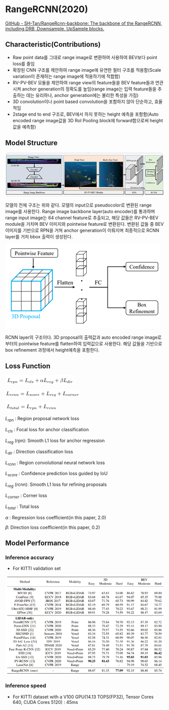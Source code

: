 # RangeRCNN(2020)

[GitHub - SH-Tan/RangeRcnn-backbone: The backbone of the RangeRCNN, including DRB, Downsample, UpSample blocks.](https://github.com/SH-Tan/RangeRcnn-backbone)

## Characteristic(Contributions)

- Raw point data를 그대로 range image로 변환하여 사용하여 BEV보다  point loss를 줄임
- 확장된 CNN 구조를 제안하여 range image에 유연한 필터 구조를 적용함(Scale variation이 존재하는 range image에 적용하기에 적합함)
- RV-PV-BEV 모듈을 제안하여 range view의 feature들을 BEV feature들과 연관시켜 anchor generation의 정확도를 높임(range image는 입력 feature들을 추출하는 데는 유리하나, anchor generation에는 불리한 특성을 가짐)
- 3D convolution이나 point based convolution을 포함하지 않아 단순하고, 효율적임
- 2stage end to end 구조로, BEV에서 하지 못하는 height 예측을 포함함(Auto encoded range image값을 3D RoI Pooling block에 forward함으로써 height값을 예측함)

## Model Structure

![Untitled](RangeRCNN(2020)%20f45529f71e084593aab079e695adc7d2/Untitled.png)

모델의 전체 구조는 위와 같다. 모델의 input으로 pseudocolor로 변환된 range image를 사용한다.  Range image backbone layer(auto encoder)를 통과하며 range input image는 64 channel feature로 추출되고, 해당 값들은 RV-PV-BEV module을 거치며 BEV 이미지와 pointwise feature로 변환된다. 변환된 값들 중 BEV 이미지를 기반으로 RPN을 거쳐 anchor generation이 이뤄지며 최종적으로 RCNN layer를 거처 bbox 출력이 생성된다.

![Untitled](RangeRCNN(2020)%20f45529f71e084593aab079e695adc7d2/Untitled%201.png)

RCNN layer의 구조이다. 3D proposal의 출력값과 auto encoded range image로부터의 pointwise feature를 flatten하여 입력값으로 사용한다. 해당 값들을 기반으로 box refinement 과정에서 height예측을 포함한다. 

## Loss Function

![Untitled](RangeRCNN(2020)%20f45529f71e084593aab079e695adc7d2/Untitled%202.png)

![Untitled](RangeRCNN(2020)%20f45529f71e084593aab079e695adc7d2/Untitled%203.png)

![Untitled](RangeRCNN(2020)%20f45529f71e084593aab079e695adc7d2/Untitled%204.png)

$L_{rpn}$ : Region proposal network loss

$L_{cls}$ : Focal loss for anchor classification

$L_{reg}$ (rpn): Smooth L1 loss for anchor regression

$L_{dir}$ : Direction classification loss

$L_{rcnn}$ : Region convolutional neural network loss

$L_{score}$ : Confidence prediction loss guided by IoU

$L_{reg}$ (rcnn): Smooth L1 loss for refining proposals 

$L_{corner}$ :  Corner loss

$L_{total}$ : Total loss

$\alpha$ : Regression loss coefficient(in this paper, 2.0)

$\beta$: Direction loss coefficient(in this paper, 0.2)

## Model Performance

### Inference accuracy

- For KITTI validation set

![Untitled](RangeRCNN(2020)%20f45529f71e084593aab079e695adc7d2/Untitled%205.png)

### Inference speed

- For KITTI dataset with a V100 GPU(14.13 TOPS(FP32), Tensor Cores 640, CUDA Cores 5120) : 45ms